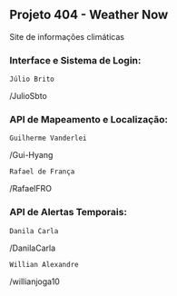 ## Projeto 404 - Weather Now

 Site de informações climáticas

 ### Interface e Sistema de Login: 
    Júlio Brito

/JulioSbto

 ### API de Mapeamento e Localização: 
    Guilherme Vanderlei

/Gui-Hyang
 
    Rafael de França

/RafaelFRO

 ### API de Alertas Temporais: 
    Danila Carla
 
/DanilaCarla

    Willian Alexandre

/willianjoga10
